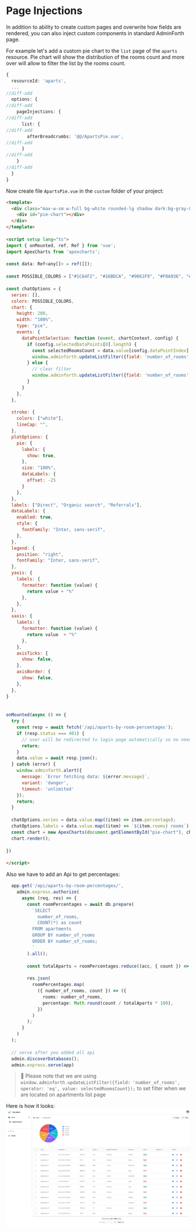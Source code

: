 
# Page Injections

In addition to ability to create custom pages and overwrite how fields are rendered, you can also inject custom components in standard AdminForth page. 

For example let's add a custom pie chart to the `list` page of the `aparts` resource. Pie chart will show the distribution of the rooms count and more over will allow to filter the list by the rooms count.

```ts title="/index.ts"
{
  resourceId: 'aparts',
  ...
//diff-add
  options: {
//diff-add
    pageInjections: {
//diff-add
      list: {
//diff-add
        afterBreadcrumbs: '@@/ApartsPie.vue',
//diff-add
      }
//diff-add
    }   
//diff-add
  }
}
```

Now create file `ApartsPie.vue` in the `custom` folder of your project:

```html title="/custom/ApartsPie.vue"
<template>
  <div class="max-w-sm w-full bg-white rounded-lg shadow dark:bg-gray-800 p-4 md:p-4 mb-5">
    <div id="pie-chart"></div>
  </div>
</template>

<script setup lang="ts">
import { onMounted, ref, Ref } from 'vue';
import ApexCharts from 'apexcharts';

const data: Ref<any[]> = ref([]);

const POSSIBLE_COLORS = ["#1C64F2", "#16BDCA", "#9061F9", "#F0A936", "#F55252", "#3B82F6", "#10B981", "#F472B6", "#6B7280"];

const chatOptions = {
  series: [],
  colors: POSSIBLE_COLORS,
  chart: {
    height: 200,
    width: "100%",
    type: "pie",
    events: {
      dataPointSelection: function (event, chartContext, config) {
        if (config.selectedDataPoints[0].length) {
          const selectedRoomsCount = data.value[config.dataPointIndex].rooms;
          window.adminforth.updateListFilter({field: 'number_of_rooms', operator: 'eq', value: selectedRoomsCount});
        } else {
          // clear filter
          window.adminforth.updateListFilter({field: 'number_of_rooms', value: undefined});
        }
      }
    },
  },

  stroke: {
    colors: ["white"],
    lineCap: "",
  },
  plotOptions: {
    pie: {
      labels: {
        show: true,
      },
      size: "100%",
      dataLabels: {
        offset: -25
      }
    },
  },
  labels: ["Direct", "Organic search", "Referrals"],
  dataLabels: {
    enabled: true,
    style: {
      fontFamily: "Inter, sans-serif",
    },
  },
  legend: {
    position: "right",
    fontFamily: "Inter, sans-serif",
  },
  yaxis: {
    labels: {
      formatter: function (value) {
        return value + "%"
      },
    },
  },
  xaxis: {
    labels: {
      formatter: function (value) {
        return value  + "%"
      },
    },
    axisTicks: {
      show: false,
    },
    axisBorder: {
      show: false,
    },
  }, 
}


onMounted(async () => {
  try {
    const resp = await fetch('/api/aparts-by-room-percentages');
    if (resp.status === 401) {
      // user will be redirected to login page automatically so no need to handle anything here
      return;
    }
    data.value = await resp.json();
  } catch (error) {
    window.adminforth.alert({
      message: `Error fetching data: ${error.message}`,
      variant: 'danger',
      timeout: 'unlimited'
    });
    return;
  }

  chatOptions.series = data.value.map((item) => item.percentage);
  chatOptions.labels = data.value.map((item) => `${item.rooms} rooms`);
  const chart = new ApexCharts(document.getElementById("pie-chart"), chatOptions);
  chart.render();

})

</script>
```


Also we have to add an Api to get percentages:

```ts title="/index.ts"
  app.get('/api/aparts-by-room-percentages/',
    admin.express.authorize(
      async (req, res) => {
        const roomPercentages = await db.prepare(
          `SELECT 
            number_of_rooms, 
            COUNT(*) as count 
          FROM apartments 
          GROUP BY number_of_rooms
          ORDER BY number_of_rooms;
          `
        ).all();

        const totalAparts = roomPercentages.reduce((acc, { count }) => acc + count, 0);

        res.json(
          roomPercentages.map(
            ({ number_of_rooms, count }) => ({
              rooms: number_of_rooms,
              percentage: Math.round(count / totalAparts * 100),
            })
          )
        );
      }
    )
  );

  // serve after you added all api
  admin.discoverDatabases();
  admin.express.serve(app)
```

> 🫨 Please note that we are using `window.adminforth.updateListFilter({field: 'number_of_rooms', operator: 'eq', value: selectedRoomsCount});` to set filter when we are located on apartments list page

Here is how it looks:
![alt text](<localhost_3500_resource_aparts (2).png>)